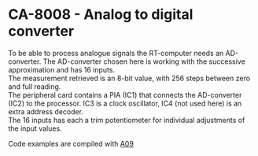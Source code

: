 # CA-8008 - Analog to digital converter
To be able to process analogue signals the RT-computer needs an AD-converter. The AD-converter chosen here is working with the successive approximation and has 16 inputs.  
The measurement retrieved is an 8-bit value, with 256 steps between zero and full reading.  
The peripheral card contains a PIA (IC1) that connects the AD-converter (IC2) to the processor. IC3 is a clock oscillator, IC4 (not used here) is an extra address decoder.  
The 16 inputs has each a trim potentiometer for individual adjustments of the input values.  

Code examples are compiled with [A09](https://github.com/Arakula/A09) 
